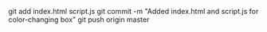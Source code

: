 git add index.html script.js
git commit -m "Added index.html and script.js for color-changing box"
git push origin master

